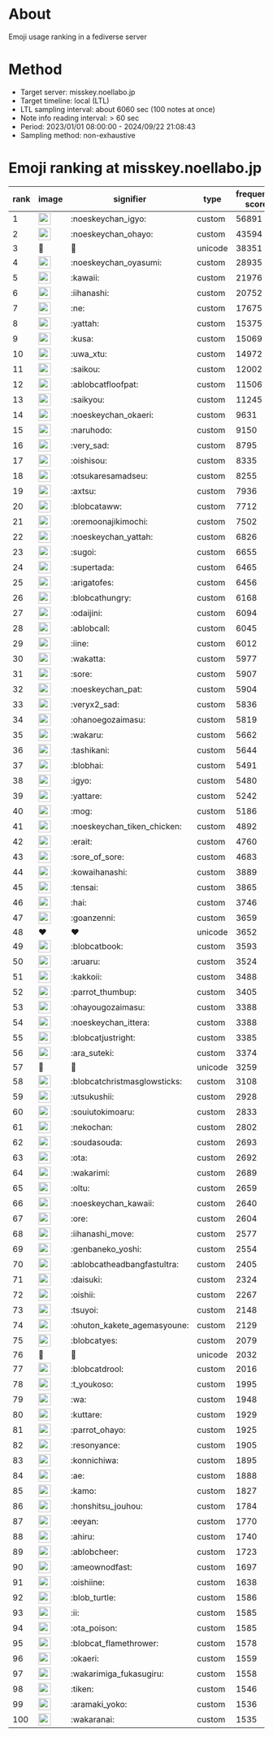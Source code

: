 # About
Emoji usage ranking in a fediverse server

# Method
- Target server: misskey.noellabo.jp
- Target timeline: local (LTL)
- LTL sampling interval: about 6060 sec (100 notes at once)
- Note info reading interval: > 60 sec
- Period: 2023/01/01 08:00:00 - 2024/09/22 21:08:43 
- Sampling method: non-exhaustive

# Emoji ranking at misskey.noellabo.jp

|rank|image|signifier|type|frequency score|
|----|----|----|----|----|
|1|<img height="24" src="https://misskey.noellabo.jp/emoji/noeskeychan_igyo.webp">|:noeskeychan_igyo:|custom|56891|
|2|<img height="24" src="https://misskey.noellabo.jp/emoji/noeskeychan_ohayo.webp">|:noeskeychan_ohayo:|custom|43594|
|3|🎉|🎉|unicode|38351|
|4|<img height="24" src="https://misskey.noellabo.jp/emoji/noeskeychan_oyasumi.webp">|:noeskeychan_oyasumi:|custom|28935|
|5|<img height="24" src="https://misskey.noellabo.jp/emoji/kawaii.webp">|:kawaii:|custom|21976|
|6|<img height="24" src="https://misskey.noellabo.jp/emoji/iihanashi.webp">|:iihanashi:|custom|20752|
|7|<img height="24" src="https://misskey.noellabo.jp/emoji/ne.webp">|:ne:|custom|17675|
|8|<img height="24" src="https://misskey.noellabo.jp/emoji/yattah.webp">|:yattah:|custom|15375|
|9|<img height="24" src="https://misskey.noellabo.jp/emoji/kusa.webp">|:kusa:|custom|15069|
|10|<img height="24" src="https://misskey.noellabo.jp/emoji/uwa_xtu.webp">|:uwa_xtu:|custom|14972|
|11|<img height="24" src="https://misskey.noellabo.jp/emoji/saikou.webp">|:saikou:|custom|12002|
|12|<img height="24" src="https://misskey.noellabo.jp/emoji/ablobcatfloofpat.webp">|:ablobcatfloofpat:|custom|11506|
|13|<img height="24" src="https://misskey.noellabo.jp/emoji/saikyou.webp">|:saikyou:|custom|11245|
|14|<img height="24" src="https://misskey.noellabo.jp/emoji/noeskeychan_okaeri.webp">|:noeskeychan_okaeri:|custom|9631|
|15|<img height="24" src="https://misskey.noellabo.jp/emoji/naruhodo.webp">|:naruhodo:|custom|9150|
|16|<img height="24" src="https://misskey.noellabo.jp/emoji/very_sad.webp">|:very_sad:|custom|8795|
|17|<img height="24" src="https://misskey.noellabo.jp/emoji/oishisou.webp">|:oishisou:|custom|8335|
|18|<img height="24" src="https://misskey.noellabo.jp/emoji/otsukaresamadseu.webp">|:otsukaresamadseu:|custom|8255|
|19|<img height="24" src="https://misskey.noellabo.jp/emoji/axtsu.webp">|:axtsu:|custom|7936|
|20|<img height="24" src="https://misskey.noellabo.jp/emoji/blobcataww.webp">|:blobcataww:|custom|7712|
|21|<img height="24" src="https://misskey.noellabo.jp/emoji/oremoonajikimochi.webp">|:oremoonajikimochi:|custom|7502|
|22|<img height="24" src="https://misskey.noellabo.jp/emoji/noeskeychan_yattah.webp">|:noeskeychan_yattah:|custom|6826|
|23|<img height="24" src="https://misskey.noellabo.jp/emoji/sugoi.webp">|:sugoi:|custom|6655|
|24|<img height="24" src="https://misskey.noellabo.jp/emoji/supertada.webp">|:supertada:|custom|6465|
|25|<img height="24" src="https://misskey.noellabo.jp/emoji/arigatofes.webp">|:arigatofes:|custom|6456|
|26|<img height="24" src="https://misskey.noellabo.jp/emoji/blobcathungry.webp">|:blobcathungry:|custom|6168|
|27|<img height="24" src="https://misskey.noellabo.jp/emoji/odaijini.webp">|:odaijini:|custom|6094|
|28|<img height="24" src="https://misskey.noellabo.jp/emoji/ablobcall.webp">|:ablobcall:|custom|6045|
|29|<img height="24" src="https://misskey.noellabo.jp/emoji/iine.webp">|:iine:|custom|6012|
|30|<img height="24" src="https://misskey.noellabo.jp/emoji/wakatta.webp">|:wakatta:|custom|5977|
|31|<img height="24" src="https://misskey.noellabo.jp/emoji/sore.webp">|:sore:|custom|5907|
|32|<img height="24" src="https://misskey.noellabo.jp/emoji/noeskeychan_pat.webp">|:noeskeychan_pat:|custom|5904|
|33|<img height="24" src="https://misskey.noellabo.jp/emoji/veryx2_sad.webp">|:veryx2_sad:|custom|5836|
|34|<img height="24" src="https://misskey.noellabo.jp/emoji/ohanoegozaimasu.webp">|:ohanoegozaimasu:|custom|5819|
|35|<img height="24" src="https://misskey.noellabo.jp/emoji/wakaru.webp">|:wakaru:|custom|5662|
|36|<img height="24" src="https://misskey.noellabo.jp/emoji/tashikani.webp">|:tashikani:|custom|5644|
|37|<img height="24" src="https://misskey.noellabo.jp/emoji/blobhai.webp">|:blobhai:|custom|5491|
|38|<img height="24" src="https://misskey.noellabo.jp/emoji/igyo.webp">|:igyo:|custom|5480|
|39|<img height="24" src="https://misskey.noellabo.jp/emoji/yattare.webp">|:yattare:|custom|5242|
|40|<img height="24" src="https://misskey.noellabo.jp/emoji/mog.webp">|:mog:|custom|5186|
|41|<img height="24" src="https://misskey.noellabo.jp/emoji/noeskeychan_tiken_chicken.webp">|:noeskeychan_tiken_chicken:|custom|4892|
|42|<img height="24" src="https://misskey.noellabo.jp/emoji/erait.webp">|:erait:|custom|4760|
|43|<img height="24" src="https://misskey.noellabo.jp/emoji/sore_of_sore.webp">|:sore_of_sore:|custom|4683|
|44|<img height="24" src="https://misskey.noellabo.jp/emoji/kowaihanashi.webp">|:kowaihanashi:|custom|3889|
|45|<img height="24" src="https://misskey.noellabo.jp/emoji/tensai.webp">|:tensai:|custom|3865|
|46|<img height="24" src="https://misskey.noellabo.jp/emoji/hai.webp">|:hai:|custom|3746|
|47|<img height="24" src="https://misskey.noellabo.jp/emoji/goanzenni.webp">|:goanzenni:|custom|3659|
|48|❤|❤|unicode|3652|
|49|<img height="24" src="https://misskey.noellabo.jp/emoji/blobcatbook.webp">|:blobcatbook:|custom|3593|
|50|<img height="24" src="https://misskey.noellabo.jp/emoji/aruaru.webp">|:aruaru:|custom|3524|
|51|<img height="24" src="https://misskey.noellabo.jp/emoji/kakkoii.webp">|:kakkoii:|custom|3488|
|52|<img height="24" src="https://misskey.noellabo.jp/emoji/parrot_thumbup.webp">|:parrot_thumbup:|custom|3405|
|53|<img height="24" src="https://misskey.noellabo.jp/emoji/ohayougozaimasu.webp">|:ohayougozaimasu:|custom|3388|
|54|<img height="24" src="https://misskey.noellabo.jp/emoji/noeskeychan_ittera.webp">|:noeskeychan_ittera:|custom|3388|
|55|<img height="24" src="https://misskey.noellabo.jp/emoji/blobcatjustright.webp">|:blobcatjustright:|custom|3385|
|56|<img height="24" src="https://misskey.noellabo.jp/emoji/ara_suteki.webp">|:ara_suteki:|custom|3374|
|57|🍗|🍗|unicode|3259|
|58|<img height="24" src="https://misskey.noellabo.jp/emoji/blobcatchristmasglowsticks.webp">|:blobcatchristmasglowsticks:|custom|3108|
|59|<img height="24" src="https://misskey.noellabo.jp/emoji/utsukushii.webp">|:utsukushii:|custom|2928|
|60|<img height="24" src="https://misskey.noellabo.jp/emoji/souiutokimoaru.webp">|:souiutokimoaru:|custom|2833|
|61|<img height="24" src="https://misskey.noellabo.jp/emoji/nekochan.webp">|:nekochan:|custom|2802|
|62|<img height="24" src="https://misskey.noellabo.jp/emoji/soudasouda.webp">|:soudasouda:|custom|2693|
|63|<img height="24" src="https://misskey.noellabo.jp/emoji/ota.webp">|:ota:|custom|2692|
|64|<img height="24" src="https://misskey.noellabo.jp/emoji/wakarimi.webp">|:wakarimi:|custom|2689|
|65|<img height="24" src="https://misskey.noellabo.jp/emoji/oltu.webp">|:oltu:|custom|2659|
|66|<img height="24" src="https://misskey.noellabo.jp/emoji/noeskeychan_kawaii.webp">|:noeskeychan_kawaii:|custom|2640|
|67|<img height="24" src="https://misskey.noellabo.jp/emoji/ore.webp">|:ore:|custom|2604|
|68|<img height="24" src="https://misskey.noellabo.jp/emoji/iihanashi_move.webp">|:iihanashi_move:|custom|2577|
|69|<img height="24" src="https://misskey.noellabo.jp/emoji/genbaneko_yoshi.webp">|:genbaneko_yoshi:|custom|2554|
|70|<img height="24" src="https://misskey.noellabo.jp/emoji/ablobcatheadbangfastultra.webp">|:ablobcatheadbangfastultra:|custom|2405|
|71|<img height="24" src="https://misskey.noellabo.jp/emoji/daisuki.webp">|:daisuki:|custom|2324|
|72|<img height="24" src="https://misskey.noellabo.jp/emoji/oishii.webp">|:oishii:|custom|2267|
|73|<img height="24" src="https://misskey.noellabo.jp/emoji/tsuyoi.webp">|:tsuyoi:|custom|2148|
|74|<img height="24" src="https://misskey.noellabo.jp/emoji/ohuton_kakete_agemasyoune.webp">|:ohuton_kakete_agemasyoune:|custom|2129|
|75|<img height="24" src="https://misskey.noellabo.jp/emoji/blobcatyes.webp">|:blobcatyes:|custom|2079|
|76|👀|👀|unicode|2032|
|77|<img height="24" src="https://misskey.noellabo.jp/emoji/blobcatdrool.webp">|:blobcatdrool:|custom|2016|
|78|<img height="24" src="https://misskey.noellabo.jp/emoji/t_youkoso.webp">|:t_youkoso:|custom|1995|
|79|<img height="24" src="https://misskey.noellabo.jp/emoji/wa.webp">|:wa:|custom|1948|
|80|<img height="24" src="https://misskey.noellabo.jp/emoji/kuttare.webp">|:kuttare:|custom|1929|
|81|<img height="24" src="https://misskey.noellabo.jp/emoji/parrot_ohayo.webp">|:parrot_ohayo:|custom|1925|
|82|<img height="24" src="https://misskey.noellabo.jp/emoji/resonyance.webp">|:resonyance:|custom|1905|
|83|<img height="24" src="https://misskey.noellabo.jp/emoji/konnichiwa.webp">|:konnichiwa:|custom|1895|
|84|<img height="24" src="https://misskey.noellabo.jp/emoji/ae.webp">|:ae:|custom|1888|
|85|<img height="24" src="https://misskey.noellabo.jp/emoji/kamo.webp">|:kamo:|custom|1827|
|86|<img height="24" src="https://misskey.noellabo.jp/emoji/honshitsu_jouhou.webp">|:honshitsu_jouhou:|custom|1784|
|87|<img height="24" src="https://misskey.noellabo.jp/emoji/eeyan.webp">|:eeyan:|custom|1770|
|88|<img height="24" src="https://misskey.noellabo.jp/emoji/ahiru.webp">|:ahiru:|custom|1740|
|89|<img height="24" src="https://misskey.noellabo.jp/emoji/ablobcheer.webp">|:ablobcheer:|custom|1723|
|90|<img height="24" src="https://misskey.noellabo.jp/emoji/ameownodfast.webp">|:ameownodfast:|custom|1697|
|91|<img height="24" src="https://misskey.noellabo.jp/emoji/oishiine.webp">|:oishiine:|custom|1638|
|92|<img height="24" src="https://misskey.noellabo.jp/emoji/blob_turtle.webp">|:blob_turtle:|custom|1586|
|93|<img height="24" src="https://misskey.noellabo.jp/emoji/ii.webp">|:ii:|custom|1585|
|94|<img height="24" src="https://misskey.noellabo.jp/emoji/ota_poison.webp">|:ota_poison:|custom|1585|
|95|<img height="24" src="https://misskey.noellabo.jp/emoji/blobcat_flamethrower.webp">|:blobcat_flamethrower:|custom|1578|
|96|<img height="24" src="https://misskey.noellabo.jp/emoji/okaeri.webp">|:okaeri:|custom|1559|
|97|<img height="24" src="https://misskey.noellabo.jp/emoji/wakarimiga_fukasugiru.webp">|:wakarimiga_fukasugiru:|custom|1558|
|98|<img height="24" src="https://misskey.noellabo.jp/emoji/tiken.webp">|:tiken:|custom|1546|
|99|<img height="24" src="https://misskey.noellabo.jp/emoji/aramaki_yoko.webp">|:aramaki_yoko:|custom|1536|
|100|<img height="24" src="https://misskey.noellabo.jp/emoji/wakaranai.webp">|:wakaranai:|custom|1535|
